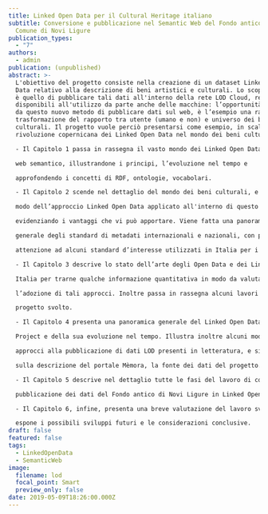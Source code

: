 ```yaml
---
title: Linked Open Data per il Cultural Heritage italiano
subtitle: Conversione e pubblicazione nel Semantic Web del Fondo antico del
  Comune di Novi Ligure
publication_types:
  - "7"
authors:
  - admin
publication: (unpublished)
abstract: >-
  L'obiettivo del progetto consiste nella creazione di un dataset Linked Open
  Data relativo alla descrizione di beni artistici e culturali. Lo scopo finale
  è quello di pubblicare tali dati all'interno della rete LOD Cloud, rendendoli
  disponibili all'utilizzo da parte anche delle macchine: l’opportunità offerta
  da questo nuovo metodo di pubblicare dati sul web, è l’esempio una radicale
  trasformazione del rapporto tra utente (umano e non) e universo dei beni
  culturali. Il progetto vuole perciò presentarsi come esempio, in scala, della
  rivoluzione copernicana dei Linked Open Data nel mondo dei beni culturali.

  - Il Capitolo 1 passa in rassegna il vasto mondo dei Linked Open Data e del

  web semantico, illustrandone i principi, l’evoluzione nel tempo e

  approfondendo i concetti di RDF, ontologie, vocabolari.

  - Il Capitolo 2 scende nel dettaglio del mondo dei beni culturali, e in particolar

  modo dell’approccio Linked Open Data applicato all'interno di questo mondo,

  evidenziando i vantaggi che vi può apportare. Viene fatta una panoramica

  generale degli standard di metadati internazionali e nazionali, con particolare

  attenzione ad alcuni standard d’interesse utilizzati in Italia per i beni culturali.

  - Il Capitolo 3 descrive lo stato dell’arte degli Open Data e dei Linked Data in

  Italia per trarne qualche informazione quantitativa in modo da valutare

  l’adozione di tali approcci. Inoltre passa in rassegna alcuni lavori simili al

  progetto svolto.

  - Il Capitolo 4 presenta una panoramica generale del Linked Open Data

  Project e della sua evoluzione nel tempo. Illustra inoltre alcuni modelli e

  approcci alla pubblicazione di dati LOD presenti in letteratura, e si sofferma

  sulla descrizione del portale Mèmora, la fonte dei dati del progetto.

  - Il Capitolo 5 descrive nel dettaglio tutte le fasi del lavoro di conversione e

  pubblicazione dei dati del Fondo antico di Novi Ligure in Linked Open Data .

  - Il Capitolo 6, infine, presenta una breve valutazione del lavoro svolto ed

  espone i possibili sviluppi futuri e le considerazioni conclusive.
draft: false
featured: false
tags:
  - LinkedOpenData
  - SemanticWeb
image:
  filename: lod
  focal_point: Smart
  preview_only: false
date: 2019-05-09T18:26:00.000Z
---
```


